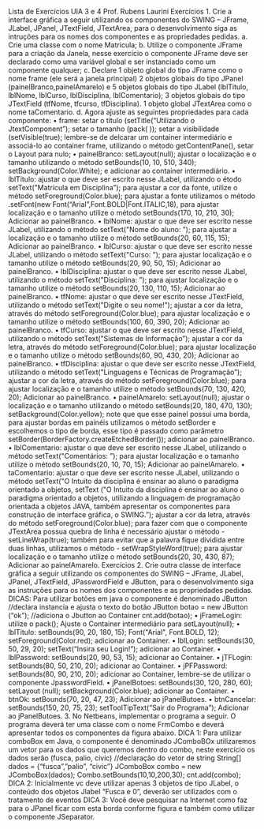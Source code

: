 Lista de Exercícios UIA 3 e 4
Prof. Rubens Laurini
Exercícios 1. Crie a interface gráfica a seguir utilizando os componentes do
SWING – JFrame, JLabel, JPanel, JTextField, JTextArea, para o
desenvolvimento siga as intruções para os nomes dos componentes e as
propriedades pedidas.
a. Crie uma classe com o nome Matricula;
b. Utilize o componente JFrame para a criação da Janela, nesse exercício o
componente JFrame deve ser declarado como uma variável global e ser
instanciado como um componente qualquer;
c. Declare 1 objeto global do tipo JFrame como o nome frame (ele será a
janela principal) 2 objetos globais do tipo JPanel
(painelBranco,painelAmarelo) e 5 objetos globais do tipo JLabel (lblTitulo,
lblNome, lblCurso, lblDisciplina, lblComentario); 3 objetos globais do tipo
JTextField (tfNome, tfcurso, tfDisciplina). 1 objeto global JTextArea como
o nome taComentario.
d. Agora ajuste as seguintes propriedades para cada componente:
• frame: setar o título (setTitle(“Utilizando o JtextComponent”); setar o
tamanho (pack( )); setar a visibilidade (setVisible(true); lembre-se de
delcarar um container intermediário e associá-lo ao container frame,
utilizando o método getContentPane(), setar o Layout para nulo;
• painelBranco: setLayout(null); ajustar o localização e o tamanho
utilizando o método setBounds(10, 10, 510, 340);
setBackground(Color.White); e adicionar ao container intermediário.
• lblTitulo: ajustar o que deve ser escrito nesse JLabel, utilizando o étodo
setText("Matrícula em Disciplina”); para ajustar a cor da fonte, utilize o
método setForeground(Color.blue); para ajustar a fonte utilizamos o
método .setFont(new Font(“Arial”,Font.BOLD|Font.ITALIC,18), para
ajustar localização e o tamanho utilize o método setBounds(170, 10, 210,
30); Adicionar ao painelBranco.
• lblNome: ajustar o que deve ser escrito nesse JLabel, utilizando o método
setText("Nome do aluno: ”); para ajustar a localização e o tamanho utilize
o método setBounds(20, 60, 115, 15); Adicionar ao painelBranco.
• lblCurso: ajustar o que deve ser escrito nesse JLabel, utilizando o método
setText("Curso: ”); para ajustar localização e o tamanho utilize o método
setBounds(20, 90, 50, 15); Adicionar ao painelBranco.
• lblDisciplina: ajustar o que deve ser escrito nesse JLabel, utilizando o
método setText("Disciplina: ”); para ajustar localização e o tamanho utilize
o método setBounds(20, 130, 110, 15); Adicionar ao painelBranco. 
• tfNome: ajustar o que deve ser escrito nesse JTextField, utilizando o
método setText("Digite o seu nome!”); ajustar a cor da letra, através do
método setForeground(Color.blue); para ajustar localização e o tamanho
utilize o método setBounds(100, 60, 390, 20); Adicionar ao painelBranco.
• tfCurso: ajustar o que deve ser escrito nesse JTextField, utilizando o
método setText("Sistemas de Informação”); ajustar a cor da letra, através
do método setForeground(Color.blue); para ajustar localização e o
tamanho utilize o método setBounds(60, 90, 430, 20); Adicionar ao
painelBranco.
• tfDisciplina: ajustar o que deve ser escrito nesse JTextField, utilizando o
método setText("Linguagens e Técnicas de Programação”); ajustar a cor
da letra, através do método setForeground(Color.blue); para ajustar
localização e o tamanho utilize o método setBounds(70, 130, 420, 20);
Adicionar ao painelBranco.
• painelAmarelo: setLayout(null); ajustar o localização e o tamanho
utilizando o método setBounds(20, 180, 470, 130);
setBackground(Color.yellow); note que que esse painel possui uma
borda, para ajustar bordas em painéis utilizamos o método setBorder e
escolhemos o tipo de borda, esse tipo é passado como parâmetro
setBorder(BorderFactory.createEtchedBorder()); adicionar ao
painelBranco.
• lblComentario: ajustar o que deve ser escrito nesse JLabel, utilizando o
método setText("Comentários: ”); para ajustar localização e o tamanho
utilize o método setBounds(20, 10, 70, 15); Adicionar ao painelAmarelo.
• taComentario: ajustar o que deve ser escrito nesse JLabel, utilizando o
método setText("O Intuito da disciplina é ensinar ao aluno o paradigma
orientado a objetos, setText ("O Intuito da disciplina é ensinar ao aluno o
paradigma orientado a objetos, utilizando a linguagem de programação
orientada a objetos JAVA, também apresentar os componentes para
construção de interface gráfica, o SWING.”); ajustar a cor da letra, através
do método setForeground(Color.blue); para fazer com que o componente
JTextArea possua quebra de linha é necessário ajustar o método -
setLineWrap(true); também para evitar que a palavra fique dividida entre
duas linhas, utilizamos o método - setWrapStyleWord(true); para ajustar
localização e o tamanho utilize o método setBounds(20, 30, 430, 87);
Adicionar ao painelAmarelo.
Exercícios 2. Crie outra classe de interface gráfica a seguir utilizando os
componentes do SWING – JFrame, JLabel, JPanel, JTextField,
JPasswordField e JButton, para o desenvolvimento siga as instruções para
os nomes dos componentes e as propriedades pedidas.
DICAS: Para utilizar botões em java o componente é denominado JButton
//declara instancia e ajusta o texto do botão
JButton botao = new JButton (“ok”);
//adiciona o Jbutton ao Container
cnt.add(botao);
• jFrameLogin: utilize o pack(); Ajuste o Container intermediário para
setLayout(null);
• lblTitulo: setBounds(90, 20, 180, 15); Font("Arial", Font.BOLD, 12);
setForeground(Color.red); adicionar ao Container.
• lblLogin: setBounds(30, 50, 29, 20); setText(“Insira seu Login!”); adicionar
ao Container.
• lblPassword: setBounds(20, 90, 53, 15); adicionar ao Container.
• jTFLogin: setBounds(80, 50, 210, 20); adicionar ao Container.
• jPFPassword: setBounds(80, 90, 210, 20); adicionar ao Container,
lembre-se de utilizar o componente JpasswordField.
• jPanelBotoes: setBounds(30, 120, 280, 60); setLayout (null);
setBackground(Color.blue); adicionar ao Container.
• btnOk: setBounds(70, 20, 47, 23); Adicionar ao jPanelButoes.
• btnCancelar: setBounds(150, 20, 75, 23); setToolTipText(“Sair do
Programa”); Adicionar ao jPanelButoes.
3. No Netbeans, implementar o programa a seguir. O programa deverá ter
uma classe com o nome FrmCombo e deverá apresentar todos os
componentes da figura abaixo.
DICA 1: Para utilizar comboBox em Java, o componente é denominado JComboBOx
utilizaremos um vetor para os dados que queremos dentro do combo, neste exercício os
dados serão (fusca, palio, civic)
//declaração do vetor de string
String[] dados = {“fusca”,”palio”, “civic”}
JComboBox combo = new JComboBox(dados);
Combo.setBounds(10,10,200,30);
cnt.add(combo);
DICA 2: Inicialmente vc deve utilizar apenas 3 objetos de tipo JLabel, o conteúdo dos objetos
Jlabel “Fusca e 0”, deverão ser utilizados com o tratamento de eventos
DICA 3: Você deve pesquisar na Internet como faz para o JPanel ficar com esta borda
conforme figura e também como utilizar o componente JSeparator.
